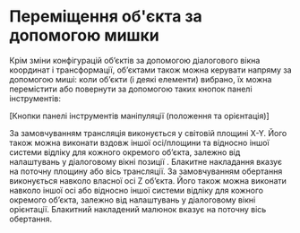 # Переміщення об'єкта за допомогою мишки #
Крім зміни конфігурацій об’єктів за допомогою діалогового вікна координат і трансформації, об’єктами також можна керувати напряму за допомогою миші: коли об’єкти (і деякі елементи) вибрано, їх можна перемістити або повернути за допомогою таких кнопок панелі інструментів:



[Кнопки панелі інструментів маніпуляції (положення та орієнтація)]

За замовчуванням трансляція виконується у світовій площині X-Y. Його також можна виконати вздовж іншої осі/площини та відносно іншої системи відліку для кожного окремого об’єкта, залежно від налаштувань у діалоговому вікні позиції  . Блакитне накладання вказує на поточну площину або вісь трансляції.
За замовчуванням обертання виконується навколо власної осі Z об’єкта. Його також можна виконати навколо іншої осі або відносно іншої системи відліку для кожного окремого об’єкта, залежно від налаштувань у діалоговому вікні орієнтації. Блакитний накладений малюнок вказує на поточну вісь обертання.

